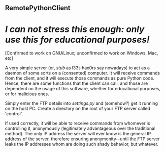 ## RemotePythonClient
# *I can not stress this enough: only use this for educational purposes!*

[Confirmed to work on GNU/Linux; unconfirmed to work on Windows, Mac, etc] 

A very simple server (or, *stub* as l33t-hax0rs say nowadays) to act as a daemon of some sorts on a (consented) computer. It will receive commands from the client, and it will execute those commands as pure Python code. Hence, there are some functions that the client can call, and those are dependent on the usage of this software, whether for educational purposes, or for malicious ones.

Simply enter the FTP details into *settings.py* and (somehow?) get it running on the host PC. Create a directory on the root of your FTP server called 'control'. 

If used correctly, it will be able to receive commands from whomever is controlling it, anonymously (legitimately advantageous over the traditional method). The only IP address the server will ever know is the general IP address of the server, therefore ensuring anonymonity--until the FTP server leaks the IP addresses whom are doing such shady behavior, but whatever.

